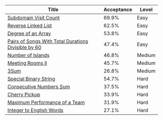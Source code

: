 | Title                                                                                                                                    | Acceptance   | Level   |
|------------------------------------------------------------------------------------------------------------------------------------------|--------------|---------|
| [Subdomain Visit Count](https://leetcode.com/problems/subdomain-visit-count)                                                             | 69.9%        | Easy    |
| [Reverse Linked List](https://leetcode.com/problems/reverse-linked-list)                                                                 | 62.5%        | Easy    |
| [Degree of an Array](https://leetcode.com/problems/degree-of-an-array)                                                                   | 53.8%        | Easy    |
| [Pairs of Songs With Total Durations Divisible by 60](https://leetcode.com/problems/pairs-of-songs-with-total-durations-divisible-by-60) | 47.4%        | Easy    |
| [Number of Islands](https://leetcode.com/problems/number-of-islands)                                                                     | 46.8%        | Medium  |
| [Meeting Rooms II](https://leetcode.com/problems/meeting-rooms-ii)                                                                       | 45.7%        | Medium  |
| [3Sum](https://leetcode.com/problems/3sum)                                                                                               | 26.8%        | Medium  |
| [Special Binary String](https://leetcode.com/problems/special-binary-string)                                                             | 54.7%        | Hard    |
| [Consecutive Numbers Sum](https://leetcode.com/problems/consecutive-numbers-sum)                                                         | 37.5%        | Hard    |
| [Cherry Pickup](https://leetcode.com/problems/cherry-pickup)                                                                             | 33.9%        | Hard    |
| [Maximum Performance of a Team](https://leetcode.com/problems/maximum-performance-of-a-team)                                             | 31.9%        | Hard    |
| [Integer to English Words](https://leetcode.com/problems/integer-to-english-words)                                                       | 27.1%        | Hard    |